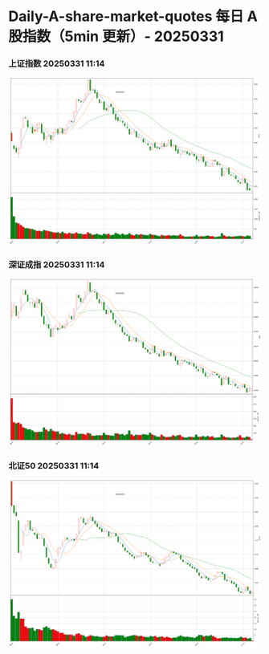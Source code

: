 
# Daily-A-share-market-quotes 每日 A 股指数（5min 更新）- 20250331

### 上证指数 20250331 11:14
![](./fig/2025/3/20250331-sh000001.png)

### 深证成指 20250331 11:14
![](./fig/2025/3/20250331-sz399001.png)

### 北证50 20250331 11:14
![](./fig/2025/3/20250331-bj899050.png)
